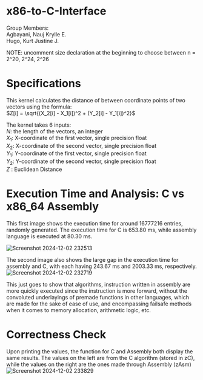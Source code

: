 # x86-to-C-Interface

Group Members:  
Agbayani, Nauj Krylle E.  
Hugo, Kurt Justine J.  

NOTE: uncomment size declaration at the beginning to choose between n = 2^20, 2^24, 2^26

# Specifications
This kernel calculates the distance of between coordinate points of two vectors using the formula:  
$Z[i] = \sqrt{(X_2[i] - X_1[i])^2 + (Y_2[i] - Y_1[i])^2}$  

The kernel takes 6 inputs:  
$N$: the length of the vectors, an integer  
$X_1$: X-coordinate of the first vector, single precision float  
$X_2$: X-coordinate of the second vector, single precision float  
$Y_1$: Y-coordinate of the first vector, single precision float  
$Y_2$: Y-coordinate of the second vector, single precision float  
$Z$ : Euclidean Distance

# Execution Time and Analysis: C vs x86_64 Assembly
This first image shows the execution time for around 16777216 entries, randomly generated. The execution time for C is 653.80 ms, while assembly language is executed at 80.30 ms.

![Screenshot 2024-12-02 232513](https://github.com/user-attachments/assets/a3fcc044-e05d-48b2-aaf0-a12de05af7ef)

The second image also shows the large gap in the execution time for assembly and C, with each having 243.67 ms and 2003.33 ms, respectively.
![Screenshot 2024-12-02 232719](https://github.com/user-attachments/assets/b8a4efd5-94d3-4539-8d82-9c7090e24d5f)

This just goes to show that algorithms, instruction written in assembly are more quickly executed since the instruction is more forward, without the convoluted underlayings of premade functions in other languages, which are made for the sake of ease of use, and encompassing failsafe methods when it comes to memory allocation, arithmetic logic, etc.

# Correctness Check
Upon printing the values, the function for C and Assembly both display the same results. The values on the left are from the C algorithm (stored in zC), while the values on the right are the ones made through Assembly (zAsm)
![Screenshot 2024-12-02 233829](https://github.com/user-attachments/assets/1f9ac569-c5ff-4718-a0d3-030cda3c7606)

